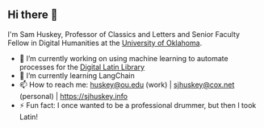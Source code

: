 ## Hi there 👋

I'm Sam Huskey, Professor of Classics and Letters and Senior Faculty Fellow in Digital Humanities at the [University of Oklahoma](https://ou.edu/).

- 🔭 I’m currently working on using machine learning to automate processes for the [Digital Latin Library](https://digitallatin.org/)
- 🌱 I’m currently learning LangChain
- 📫 How to reach me: [huskey@ou.edu](mailto:"huskey@ou.edu") (work) | [sjhuskey@cox.net](mailto:"sjhuskey@cox.net") (personal) | <https://sjhuskey.info>
- ⚡ Fun fact: I once wanted to be a professional drummer, but then I took Latin!
